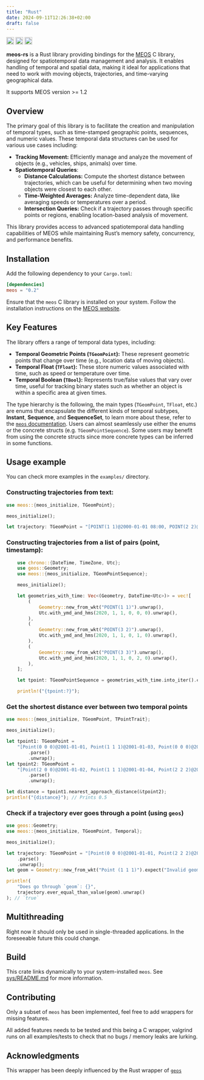 ```yaml
---
title: "Rust"
date: 2024-09-11T12:26:38+02:00
draft: false
---
```


[<img alt="github" src="https://img.shields.io/badge/github-meos--rs-8da0cb?&logo=github" height="20">](https://github.com/MobilityDB/meos-rs)
[<img alt="crates.io" src="https://img.shields.io/crates/v/meos.svg?&logo=rust" height="20">](https://crates.io/crates/meos)
[<img alt="docs.rs" src="https://img.shields.io/badge/docs.rs-meos-66c2a5?&logo=docs.rs" height="20">](https://docs.rs/meos)

**meos-rs** is a Rust library providing bindings for the [MEOS](https://libmeos.org/) C library, designed for spatiotemporal data management and analysis. It enables handling of temporal and spatial data, making it ideal for applications that need to work with moving objects, trajectories, and time-varying geographical data.

It supports MEOS version >= 1.2

## Overview

The primary goal of this library is to facilitate the creation and manipulation of temporal types, such as time-stamped geographic points, sequences, and numeric values. These temporal data structures can be used for various use cases including:

- **Tracking Movement:** Efficiently manage and analyze the movement of objects (e.g., vehicles, ships, animals) over time.
- **Spatiotemporal Queries**:
    - **Distance Calculations:** Compute the shortest distance between trajectories, which can be useful for determining when two moving objects were closest to each other.
    - **Time-Weighted Averages:** Analyze time-dependent data, like averaging speeds or temperatures over a period.
    - **Intersection Queries:** Check if a trajectory passes through specific points or regions, enabling location-based analysis of movement.

This library provides access to advanced spatiotemporal data handling capabilities of MEOS while maintaining Rust’s memory safety, concurrency, and performance benefits.

## Installation

Add the following dependency to your `Cargo.toml`:

```toml
[dependencies]
meos = "0.2"
```
Ensure that the `meos` C library is installed on your system. Follow the installation instructions on the [MEOS website](https://github.com/MobilityDB/MobilityDB/?tab=readme-ov-file#requirements).

## Key Features

The library offers a range of temporal data types, including:

- **Temporal Geometric Points (`TGeomPoint`):** These represent geometric points that change over time (e.g., location data of moving objects).
- **Temporal Float (`TFloat`):** These store numeric values associated with time, such as speed or temperature over time.
- **Temporal Boolean (`TBool`):** Represents true/false values that vary over time, useful for tracking binary states such as whether an object is within a specific area at given times.

The type hierarchy is the following, the main types (`TGeomPoint`, `TFloat`, etc.) are enums that encapsulate the different kinds of temporal subtypes, **Instant**, **Sequence**, and **SequenceSet**, to learn more about these, refer to the [`meos` documentation](https://libmeos.org/documentation/datamodel/). Users can almost seamlessly use either the enums or the concrete structs (e.g. `TGeomPointSequence`). Some users may benefit from using the concrete structs since more concrete types can be inferred in some functions.

## Usage example

You can check more examples in the `examples/` directory.

### Constructing trajectories from text:

```rust
use meos::{meos_initialize, TGeomPoint};

meos_initialize();

let trajectory: TGeomPoint = "[POINT(1 1)@2000-01-01 08:00, POINT(2 2)@2000-01-01 08:01]".parse().unwrap();
```

### Constructing trajectories from a list of pairs (point, timestamp):

```rust
    use chrono::{DateTime, TimeZone, Utc};
    use geos::Geometry;
    use meos::{meos_initialize, TGeomPointSequence};

    meos_initialize();

    let geometries_with_time: Vec<(Geometry, DateTime<Utc>)> = vec![
        (
            Geometry::new_from_wkt("POINT(1 1)").unwrap(),
            Utc.with_ymd_and_hms(2020, 1, 1, 0, 0, 0).unwrap(),
        ),
        (
            Geometry::new_from_wkt("POINT(3 2)").unwrap(),
            Utc.with_ymd_and_hms(2020, 1, 1, 0, 1, 0).unwrap(),
        ),
        (
            Geometry::new_from_wkt("POINT(3 3)").unwrap(),
            Utc.with_ymd_and_hms(2020, 1, 1, 0, 2, 0).unwrap(),
        ),
    ];

    let tpoint: TGeomPointSequence = geometries_with_time.into_iter().collect();

    println!("{tpoint:?}");
```

### Get the shortest distance ever between two temporal points

```rust
use meos::{meos_initialize, TGeomPoint, TPointTrait};

meos_initialize();

let tpoint1: TGeomPoint =
    "[Point(0 0 0)@2001-01-01, Point(1 1 1)@2001-01-03, Point(0 0 0)@2001-01-05)"
        .parse()
        .unwrap();
let tpoint2: TGeomPoint =
    "[Point(2 0 0)@2001-01-02, Point(1 1 1)@2001-01-04, Point(2 2 2)@2001-01-06)"
        .parse()
        .unwrap();

let distance = tpoint1.nearest_approach_distance(&tpoint2);
println!("{distance}"); // Prints 0.5
```

### Check if a trajectory ever goes through a point (using `geos`)

```rust
use geos::Geometry;
use meos::{meos_initialize, TGeomPoint, Temporal};

meos_initialize();

let trajectory: TGeomPoint = "[Point(0 0 0)@2001-01-01, Point(2 2 2)@2001-01-05)"
    .parse()
    .unwrap();
let geom = Geometry::new_from_wkt("Point (1 1 1)").expect("Invalid geometry");

println!(
    "Does go through `geom`: {}",
    trajectory.ever_equal_than_value(geom).unwrap()
); // `true`
```

## Multithreading
Right now it should only be used in single-threaded applications. In the foreseeable future this could change.

## Build

This crate links dynamically to your system-installed `meos`. See [sys/README.md](./sys/README.md) for
more information.

## Contributing

Only a subset of `meos` has been implemented, feel free to add wrappers for missing features.

All added features needs to be tested and this being a C wrapper, valgrind runs on all examples/tests to check that
no bugs / memory leaks are lurking.

## Acknowledgments
This wrapper has been deeply influenced by the Rust wrapper of [`geos`](https://github.com/georust/geos)

